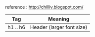 reference : http://chilliv.blogspot.com/

|Tag|Meaning|
|---|---|
|h1 .. h6| Header (larger font size)|